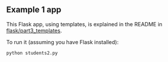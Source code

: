 ## Example 1 app

This Flask app, using templates, is explained in the README in [flask/part3_templates](https://github.com/macloo/python-beginners/tree/master/flask/part3_templates).

To run it (assuming you have Flask installed):

```bash
python students2.py
```

